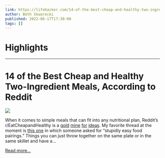```yaml
---
link: https://lifehacker.com/14-of-the-best-cheap-and-healthy-two-ingredient-meals-1849078242
author: Beth Skwarecki
published: 2022-06-17T17:30:00
tags: []
---
```

# Highlights


---
# 14 of the Best Cheap and Healthy Two-Ingredient Meals, According to Reddit
![](https://i.kinja-img.com/gawker-media/image/upload/s--AnX_wTFT--/c_fit,fl_progressive,q_80,w_636/0c1a240c5df06782247e3eaeff2acbb5.jpg)

When it comes to simple meals that can fit into any nutritional plan, Reddit’s r/EatCheapandHealthy is a [gold](https://lifehacker.com/10-ways-to-eat-cheap-and-healthy-when-you-dont-have-a-f-1847637443) [mine](https://lifehacker.com/10-cheap-easy-high-protein-meals-according-to-reddit-1848819522) [for](https://lifehacker.com/how-to-eat-cheap-healthy-and-lazy-according-to-reddi-1847379166) [ideas](https://lifehacker.com/10-cheap-and-healthy-cold-lunches-you-should-try-accor-1847166416). My favorite thread at the moment is [this one](https://www.reddit.com/r/EatCheapAndHealthy/comments/oo8uyu/what_are_some_stupidly_easy_food_pairings_that_go/) in which someone asked for “stupidly easy food pairings.” Things you can just throw together on the same plate or in the same skillet and have a…

[Read more...](https://lifehacker.com/14-of-the-best-cheap-and-healthy-two-ingredient-meals-1849078242)